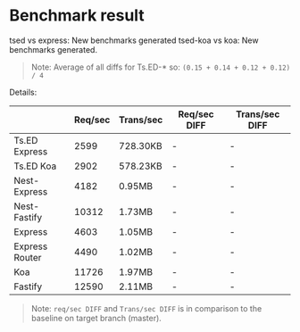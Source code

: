 # Benchmark result

tsed vs express: New benchmarks generated
tsed-koa vs koa: New benchmarks generated.

> Note: 
> Average of all diffs for Ts.ED-* so: `(0.15 + 0.14 + 0.12 + 0.12) / 4`

Details:

|                | Req/sec | Trans/sec | Req/sec DIFF | Trans/sec DIFF |
| -------------- | ------- | --------- | ------------ | -------------- |
| Ts.ED Express  | 2599    | 728.30KB  | -            | -              |
| Ts.ED Koa      | 2902    | 578.23KB  | -            | -              |
| Nest-Express   | 4182    | 0.95MB    | -            | -              |
| Nest-Fastify   | 10312   | 1.73MB    | -            | -              |
| Express        | 4603    | 1.05MB    | -            | -              |
| Express Router | 4490    | 1.02MB    | -            | -              |
| Koa            | 11726   | 1.97MB    | -            | -              |
| Fastify        | 12590   | 2.11MB    | -            | -              |

> Note:
> `req/sec DIFF` and `Trans/sec DIFF` is in comparison to the baseline on target branch (master).